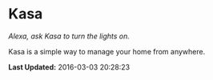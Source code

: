 # Kasa
*Alexa, ask Kasa to turn the lights on.*

Kasa is a simple way to manage your home from anywhere.

**Last Updated:** 2016-03-03 20:28:23